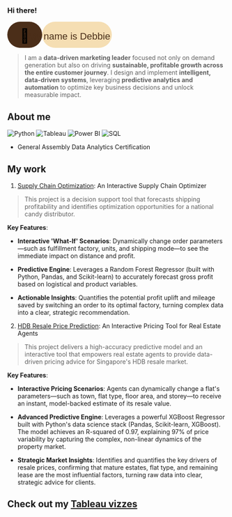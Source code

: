 ### Hi there!

<svg xmlns="http://www.w3.org/2000/svg" width="240" height="60" viewBox="0 0 240 60">
  <!-- Left section (mocha background, pill shape) -->
  <rect width="80" height="60" rx="30" fill="#4B2E19"/>
  
  <!-- Right section (latte background, pill shape) -->
  <rect x="80" width="160" height="60" rx="30" fill="#F5DEB3"/>
  
  <!-- Coffee cup -->
  <text x="40" y="35" font-size="32" text-anchor="middle" dominant-baseline="middle">
    🎯
  </text>
  
  <!-- Name -->
  <text x="160" y="35" font-size="22" font-family="Arial, sans-serif" fill="#4B2E19" text-anchor="middle" dominant-baseline="middle">
    My name is Debbie Go
  </text>
</svg>


> I am a **data-driven marketing leader** focused not only on demand generation but also on driving **sustainable, profitable growth across the entire customer journey**. I design and implement **intelligent, data-driven systems**, leveraging **predictive analytics and automation** to optimize key business decisions and unlock measurable impact.





## About me

![Python](https://img.shields.io/badge/Python-FFD43B?style=flat-square&logo=python&logoColor=blue)
![Tableau](https://img.shields.io/badge/Tableau-E97627?style=flat-square&logo=tableau&logoColor=white)
![Power BI](https://img.shields.io/badge/Power%20BI-F2C811?style=flat-square&logo=powerbi&logoColor=black)
![SQL](https://img.shields.io/badge/SQL-00758F?style=flat-square&logoColor=white)

* General Assembly Data Analytics Certification

## My work

1. [Supply Chain Optimization](https://github.com/DebbieGo/SupplyChain_Optimization.github.io): An Interactive Supply Chain Optimizer 
> This project is a decision support tool that forecasts shipping profitability and identifies optimization opportunities for a national candy distributor.

**Key Features**:

* **Interactive 'What-If' Scenarios**: Dynamically change order parameters—such as fulfillment factory, units, and shipping mode—to see the immediate impact on distance and profit.

* **Predictive Engine**: Leverages a Random Forest Regressor (built with Python, Pandas, and Scikit-learn) to accurately forecast gross profit based on logistical and product variables.

* **Actionable Insights**: Quantifies the potential profit uplift and mileage saved by switching an order to its optimal factory, turning complex data into a clear, strategic recommendation.


2. [HDB Resale Price Prediction](https://github.com/DebbieGo/HDB-Resale-Price_Prediction.github.io): An Interactive Pricing Tool for Real Estate Agents

> This project delivers a high-accuracy predictive model and an interactive tool that empowers real estate agents to provide data-driven pricing advice for Singapore's HDB resale market.

**Key Features**:

* **Interactive Pricing Scenarios**: Agents can dynamically change a flat's parameters—such as town, flat type, floor area, and storey—to receive an instant, model-backed estimate of its resale value.

* **Advanced Predictive Engine**: Leverages a powerful XGBoost Regressor built with Python's data science stack (Pandas, Scikit-learn, XGBoost). The model achieves an R-squared of 0.97, explaining 97% of price variability by capturing the complex, non-linear dynamics of the property market.

* **Strategic Market Insights**: Identifies and quantifies the key drivers of resale prices, confirming that mature estates, flat type, and remaining lease are the most influential factors, turning raw data into clear, strategic advice for clients.

## Check out my [Tableau vizzes](https://public.tableau.com/app/profile/debbie.go/vizzes)

